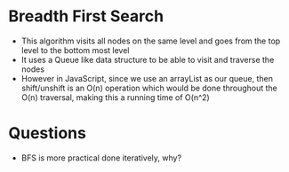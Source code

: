 # Breadth First Search
- This algorithm visits all nodes on the same level and goes from the top level to the bottom most level
- It uses a Queue like data structure to be able to visit and traverse the nodes 
- However in JavaScript, since we use an arrayList as our queue, then shift/unshift is an O(n) operation which would be done throughout the O(n) traversal, making this a running time of O(n^2) 

# Questions
- BFS is more practical done iteratively, why?
